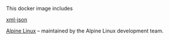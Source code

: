 This docker image includes

[xml-json](https://github.com/maxogden/xml-json)

[Alpine Linux](http://www.alpinelinux.org/)
– maintained by the Alpine Linux development team.
